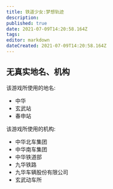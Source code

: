 ```yaml
---
title: 铁道少女:梦想轨迹
description: 
published: true
date: 2021-07-09T14:20:58.164Z
tags: 
editor: markdown
dateCreated: 2021-07-09T14:20:58.164Z
---
```


## 无真实地名、机构

该游戏所使用的地名:

+ 中华
+ 玄武站
+ 春申站

该游戏所使用的机构:

+ 中华北车集团
+ 中华南车集团
+ 中华铁道部
+ 九华铁路
+ 九华车辆股份有限公司
+ 玄武动车所
